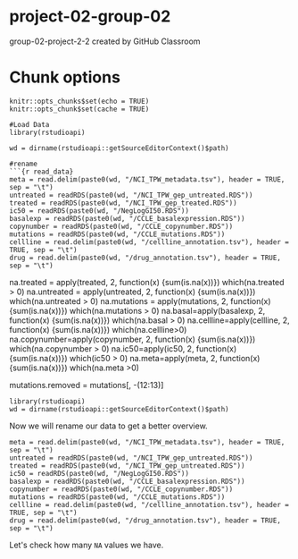 # project-02-group-02
group-02-project-2-2 created by GitHub Classroom 
# Chunk options
```{r setup, include=FALSE}
knitr::opts_chunks$set(echo = TRUE)
knitr::opts_chunk$set(cache = TRUE)

#Load Data  
library(rstudioapi)

wd = dirname(rstudioapi::getSourceEditorContext()$path)

#rename 
```{r read_data}
meta = read.delim(paste0(wd, "/NCI_TPW_metadata.tsv"), header = TRUE, sep = "\t")  
untreated = readRDS(paste0(wd, "/NCI_TPW_gep_untreated.RDS"))  
treated = readRDS(paste0(wd, "/NCI_TPW_gep_treated.RDS"))  
ic50 = readRDS(paste0(wd, "/NegLogGI50.RDS"))  
basalexp = readRDS(paste0(wd, "/CCLE_basalexpression.RDS"))  
copynumber = readRDS(paste0(wd, "/CCLE_copynumber.RDS"))  
mutations = readRDS(paste0(wd, "/CCLE_mutations.RDS"))  
cellline = read.delim(paste0(wd, "/cellline_annotation.tsv"), header = TRUE, sep = "\t")  
drug = read.delim(paste0(wd, "/drug_annotation.tsv"), header = TRUE, sep = "\t")  
```

na.treated = apply(treated, 2, function(x) {sum(is.na(x))})
which(na.treated > 0)
na.untreated = apply(untreated, 2, function(x) {sum(is.na(x))})
which(na.untreated > 0)
na.mutations = apply(mutations, 2, function(x) {sum(is.na(x))})
which(na.mutations > 0)
na.basal=apply(basalexp, 2, function(x) {sum(is.na(x))})
which(na.basal > 0)
na.cellline=apply(cellline, 2, function(x) {sum(is.na(x))})
which(na.cellline>0)
na.copynumber=apply(copynumber, 2, function(x) {sum(is.na(x))})
which(na.copynumber > 0)
na.ic50=apply(ic50, 2, function(x) {sum(is.na(x))})
which(ic50 > 0)
na.meta=apply(meta, 2, function(x) {sum(is.na(x))})
which(na.meta >0)

mutations.removed = mutations[, -(12:13)]


```{r}
library(rstudioapi) 
wd = dirname(rstudioapi::getSourceEditorContext()$path)
```
Now we will rename our data to get a better overview.
```{r read_data}
meta = read.delim(paste0(wd, "/NCI_TPW_metadata.tsv"), header = TRUE, sep = "\t") 
untreated = readRDS(paste0(wd, "/NCI_TPW_gep_untreated.RDS"))
treated = readRDS(paste0(wd, "/NCI_TPW_gep_untreated.RDS"))
ic50 = readRDS(paste0(wd, "/NegLogGI50.RDS"))
basalexp = readRDS(paste0(wd, "/CCLE_basalexpression.RDS"))
copynumber = readRDS(paste0(wd, "/CCLE_copynumber.RDS"))
mutations = readRDS(paste0(wd, "/CCLE_mutations.RDS"))
cellline = read.delim(paste0(wd, "/cellline_annotation.tsv"), header = TRUE, sep = "\t")
drug = read.delim(paste0(wd, "/drug_annotation.tsv"), header = TRUE, sep = "\t")
```
Let's check how many ``` NA ``` values we have.
```{r}
